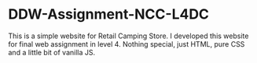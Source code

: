 # DDW-Assignment-NCC-L4DC

This is a simple website for Retail Camping Store. I developed this website for final web assignment in level 4. Nothing special, just HTML, pure CSS and a little bit of vanilla JS.
